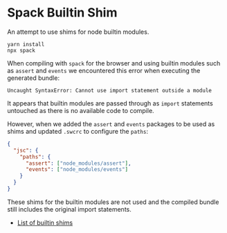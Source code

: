 # Spack Builtin Shim

An attempt to use shims for node builtin modules.

```
yarn install
npx spack
```

When compiling with `spack` for the browser and using builtin modules such as `assert` and `events` we encountered this error when executing the generated bundle:

```
Uncaught SyntaxError: Cannot use import statement outside a module
```

It appears that builtin modules are passed through as `import` statements untouched as there is no available code to compile.

However, when we added the `assert` and `events` packages to be used as shims and updated `.swcrc` to configure the `paths`:

```json
{
  "jsc": {
    "paths": {
      "assert": ["node_modules/assert"],
      "events": ["node_modules/events"]
    }
  }
}
```

These shims for the builtin modules are not used and the compiled bundle still includes the original import statements.

* [List of builtin shims](https://github.com/browserify/browserify#compatibility)
